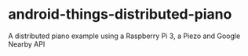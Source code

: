 # android-things-distributed-piano
A distributed piano example using a Raspberry Pi 3, a Piezo  and Google Nearby API
